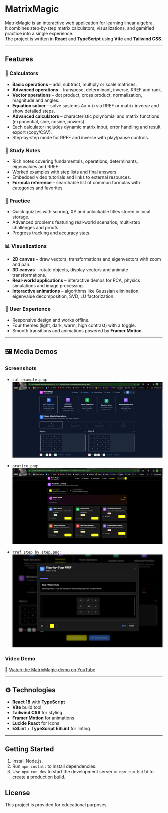 # MatrixMagic

MatrixMagic is an interactive web application for learning linear algebra.  
It combines step‑by‑step matrix calculators, visualizations, and gamified practice into a single experience.  
The project is written in **React** and **TypeScript** using **Vite** and **Tailwind CSS**.

---

## Features

### 🧮 Calculators
- **Basic operations** – add, subtract, multiply or scale matrices.
- **Advanced operations** – transpose, determinant, inverse, RREF and rank.
- **Vector operations** – dot product, cross product, normalization, magnitude and angles.
- **Equation solver** – solve systems $Ax = b$ via RREF or matrix inverse and show detailed steps.
- **Advanced calculators** – characteristic polynomial and matrix functions (exponential, sine, cosine, powers).
- Each calculator includes dynamic matrix input, error handling and result export (copy/CSV).
- Step‑by‑step mode for RREF and inverse with play/pause controls.

### 📘 Study Notes
- Rich notes covering fundamentals, operations, determinants, eigenvalues and RREF.
- Worked examples with step lists and final answers.
- Embedded video tutorials and links to external resources.
- **Formula reference** – searchable list of common formulas with categories and favorites.

### 🧠 Practice
- Quick quizzes with scoring, XP and unlockable titles stored in local storage.
- Advanced problems featuring real‑world scenarios, multi‑step challenges and proofs.
- Progress tracking and accuracy stats.

### 📊 Visualizations
- **2D canvas** – draw vectors, transformations and eigenvectors with zoom and pan.
- **3D canvas** – rotate objects, display vectors and animate transformations.
- **Real-world applications** – interactive demos for PCA, physics simulations and image processing.
- **Interactive animations** – algorithms like Gaussian elimination, eigenvalue decomposition, SVD, LU factorization.

### 🎨 User Experience
- Responsive design and works offline.
- Four themes (light, dark, warm, high contrast) with a toggle.
- Smooth transitions and animations powered by **Framer Motion**.

---

## 🖼️ Media Demos

### Screenshots  
- `cal example.png`:  
  ![cal example](./pics/cal%20example.png)

- `pratice.png`:  
  ![practice](./pics/pratice.png)

- `rref step by step.png`:  
  ![rref step](./pics/rref%20step%20by%20step.png)

### Video Demo  
🎥 [Watch the MatrixMagic demo on YouTube](https://youtu.be/Wpa21vfQam8)


---

## ⚙️ Technologies
- **React 18** with **TypeScript**
- **Vite** build tool
- **Tailwind CSS** for styling
- **Framer Motion** for animations
- **Lucide React** for icons
- **ESLint** + **TypeScript ESLint** for linting

---


## Getting Started
1. Install Node.js.
2. Run `npm install` to install dependencies.
3. Use `npm run dev` to start the development server or `npm run build` to create a production build.

## License
This project is provided for educational purposes.
